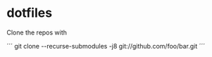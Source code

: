 # dotfiles

Clone the repos with

´´´
git clone --recurse-submodules -j8 git://github.com/foo/bar.git
´´´

